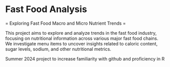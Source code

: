 # Fast Food Analysis
= Exploring Fast Food Macro and Micro Nutrient Trends =

This project aims to explore and analyze trends in the fast food industry, focusing on nutritional information across various major fast food chains. We investigate menu items to uncover insights related to caloric content, sugar levels, sodium, and other nutritional metrics.

Summer 2024 project to increase familiarity with github and proficiency in R
